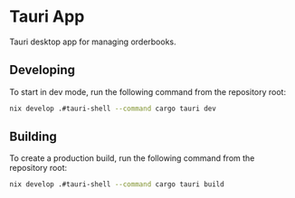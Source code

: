 # Tauri App

Tauri desktop app for managing orderbooks.

## Developing

To start in dev mode, run the following command from the repository root:

```bash
nix develop .#tauri-shell --command cargo tauri dev
```

## Building

To create a production build, run the following command from the repository root:

```bash
nix develop .#tauri-shell --command cargo tauri build
```
